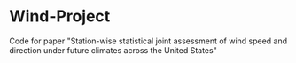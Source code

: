 # Wind-Project
Code for paper "Station-wise statistical joint assessment of wind speed and direction under future climates across the United States"
